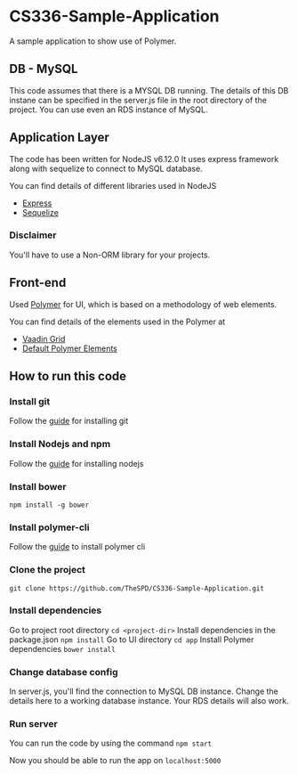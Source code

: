 # CS336-Sample-Application
A sample application to show use of Polymer. 

## DB - MySQL

This code assumes that there is a MYSQL DB running. The details of this DB instane can be specified in the server.js file in the root directory of the project. You can use even an RDS instance of MySQL.

## Application Layer

The code has been written for NodeJS v6.12.0
It uses express framework along with sequelize to connect to MySQL database.

You can find details of different libraries used in NodeJS

* [Express](https://expressjs.com/)
* [Sequelize](http://docs.sequelizejs.com/)

### Disclaimer
You'll have to use a Non-ORM library for your projects.

## Front-end 
Used [Polymer](https://www.polymer-project.org/2.0/start/) for UI, which is based on a methodology of web elements.

You can find details of the elements used in the Polymer at

* [Vaadin Grid](https://vaadin.com/elements/vaadin-grid/html-examples/grid-basic-demos)
* [Default Polymer Elements](https://www.webcomponents.org/collection/Polymer/elements)

## How to run this code

### Install git

Follow the [guide](https://git-scm.com/book/en/v2/Getting-Started-Installing-Git) for installing git

### Install Nodejs and npm
Follow the [guide](https://nodejs.org/en/download/package-manager/) for installing nodejs

### Install bower
`npm install -g bower`

### Install polymer-cli
Follow the [guide](https://www.polymer-project.org/2.0/docs/tools/polymer-cli) to install polymer cli

### Clone the project
`git clone https://github.com/TheSPD/CS336-Sample-Application.git`

### Install dependencies 
Go to project root directory
`cd <project-dir>`
Install dependencies in the package.json
`npm install`
Go to UI directory
`cd app`
Install Polymer dependencies
`bower install`

### Change database config
In server.js, you'll find the connection to MySQL DB instance. Change the details here to a working database instance. Your RDS details will also work.

### Run server
You can run the code by using the command
`npm start`

Now you should be able to run the app on `localhost:5000`
